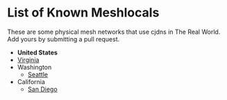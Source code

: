 # List of Known Meshlocals

These are some physical mesh networks that use cjdns in The Real World. Add
yours by submitting a pull request.

 * **United States**
  * [Virginia](virginia.md)
  * Washington
    * [Seattle](seattle.md)
  * California
    * [San Diego](sandiego.md)

